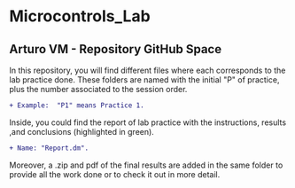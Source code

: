# Microcontrols_Lab

## Arturo VM - Repository GitHub Space

In this repository, you will find different files where each corresponds to the lab practice done.
These folders are named with the initial "P" of practice, plus the number associated to the session order.
```diff
+ Example:  "P1" means Practice 1.
```
Inside, you could find the report of lab practice with the instructions, results ,and conclusions (highlighted in green). 

```diff
+ Name: "Report.dm".
```
Moreover, a .zip and pdf of the final results are added in the same folder to provide all the work done or to check it out in more detail.
